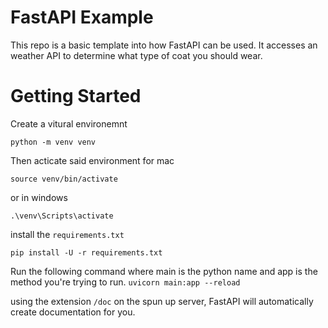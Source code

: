 
# FastAPI Example
This repo is a basic template into how FastAPI can be used. It accesses an weather API to determine what type of coat you should wear.

# Getting Started

Create a vitural environemnt 
```
python -m venv venv
```
Then acticate said environment for mac 
```
source venv/bin/activate
```
or in windows 
```
.\venv\Scripts\activate
```
install the `requirements.txt`
```
pip install -U -r requirements.txt
```

Run the following command where main is the python name and app is the method you're trying to run. 
`uvicorn main:app --reload`

using the extension `/doc` on the spun up server, FastAPI will automatically create documentation for you. 